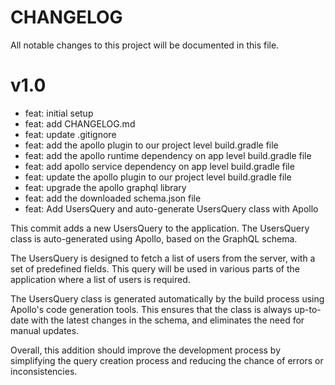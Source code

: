 # CHANGELOG

All notable changes to this project will be documented in this file.

# v1.0

- feat: initial setup
- feat: add CHANGELOG.md
- feat: update .gitignore
- feat: add the apollo plugin to our project level build.gradle file
- feat: add the apollo runtime dependency on app level build.gradle file
- feat: add apollo service dependency on app level build.gradle file
- feat: update the apollo plugin to our project level build.gradle file
- feat: upgrade the apollo graphql library
- feat: add the downloaded schema.json file
- feat: Add UsersQuery and auto-generate UsersQuery class with Apollo

This commit adds a new UsersQuery to the application. The UsersQuery class is auto-generated using
Apollo, based on the GraphQL schema.

The UsersQuery is designed to fetch a list of users from the server, with a set of predefined
fields. This query will be used in various parts of the application where a list of users is
required.

The UsersQuery class is generated automatically by the build process using Apollo's code generation
tools. This ensures that the class is always up-to-date with the latest changes in the schema, and
eliminates the need for manual updates.

Overall, this addition should improve the development process by simplifying the query creation
process and reducing the chance of errors or inconsistencies.  